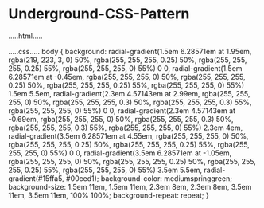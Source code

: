 # Underground-CSS-Pattern
.....html.....
<!DOCTYPE html>
<html>
  <head>
    <meta charset="utf-8">
    <meta name="viewport" content="width=device-width">
    <title>repl.it</title>
    <link href="style.css" rel="stylesheet" type="text/css" />
  </head>
  <body>
    
  </body>
</html>
.....css.....
body {
  background: radial-gradient(1.5em 6.28571em at 1.95em, rgba(219, 223, 3, 0) 50%, rgba(255, 255, 255, 0.25) 50%, rgba(255, 255, 255, 0.25) 55%, rgba(255, 255, 255, 0) 55%) 0 0, radial-gradient(1.5em 6.28571em at -0.45em, rgba(255, 255, 255, 0) 50%, rgba(255, 255, 255, 0.25) 50%, rgba(255, 255, 255, 0.25) 55%, rgba(255, 255, 255, 0) 55%) 1.5em 5.5em, radial-gradient(2.3em 4.57143em at 2.99em, rgba(255, 255, 255, 0) 50%, rgba(255, 255, 255, 0.3) 50%, rgba(255, 255, 255, 0.3) 55%, rgba(255, 255, 255, 0) 55%) 0 0, radial-gradient(2.3em 4.57143em at -0.69em, rgba(255, 255, 255, 0) 50%, rgba(255, 255, 255, 0.3) 50%, rgba(255, 255, 255, 0.3) 55%, rgba(255, 255, 255, 0) 55%) 2.3em 4em, radial-gradient(3.5em 6.28571em at 4.55em, rgba(255, 255, 255, 0) 50%, rgba(255, 255, 255, 0.25) 50%, rgba(255, 255, 255, 0.25) 55%, rgba(255, 255, 255, 0) 55%) 0 0, radial-gradient(3.5em 6.28571em at -1.05em, rgba(255, 255, 255, 0) 50%, rgba(255, 255, 255, 0.25) 50%, rgba(255, 255, 255, 0.25) 55%, rgba(255, 255, 255, 0) 55%) 3.5em 5.5em, radial-gradient(#15ffa5, #00ced1);
  background-color: mediumspringgreen;
  background-size: 1.5em 11em, 1.5em 11em, 2.3em 8em, 2.3em 8em, 3.5em 11em, 3.5em 11em, 100% 100%;
  background-repeat: repeat;
}
